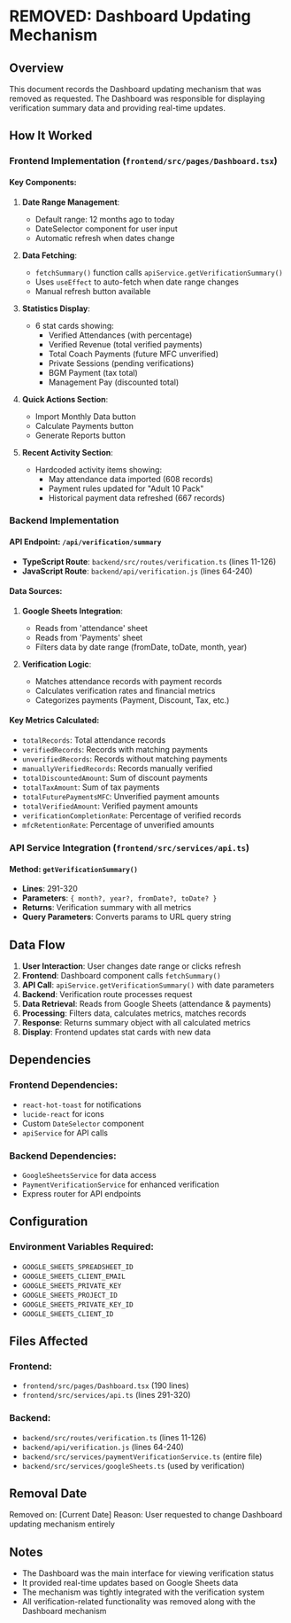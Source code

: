 # REMOVED: Dashboard Updating Mechanism

## Overview
This document records the Dashboard updating mechanism that was removed as requested. The Dashboard was responsible for displaying verification summary data and providing real-time updates.

## How It Worked

### Frontend Implementation (`frontend/src/pages/Dashboard.tsx`)

#### Key Components:
1. **Date Range Management**: 
   - Default range: 12 months ago to today
   - DateSelector component for user input
   - Automatic refresh when dates change

2. **Data Fetching**:
   - `fetchSummary()` function calls `apiService.getVerificationSummary()`
   - Uses `useEffect` to auto-fetch when date range changes
   - Manual refresh button available

3. **Statistics Display**:
   - 6 stat cards showing:
     - Verified Attendances (with percentage)
     - Verified Revenue (total verified payments)
     - Total Coach Payments (future MFC unverified)
     - Private Sessions (pending verifications)
     - BGM Payment (tax total)
     - Management Pay (discounted total)

4. **Quick Actions Section**:
   - Import Monthly Data button
   - Calculate Payments button
   - Generate Reports button

5. **Recent Activity Section**:
   - Hardcoded activity items showing:
     - May attendance data imported (608 records)
     - Payment rules updated for "Adult 10 Pack"
     - Historical payment data refreshed (667 records)

### Backend Implementation

#### API Endpoint: `/api/verification/summary`
- **TypeScript Route**: `backend/src/routes/verification.ts` (lines 11-126)
- **JavaScript Route**: `backend/api/verification.js` (lines 64-240)

#### Data Sources:
1. **Google Sheets Integration**:
   - Reads from 'attendance' sheet
   - Reads from 'Payments' sheet
   - Filters data by date range (fromDate, toDate, month, year)

2. **Verification Logic**:
   - Matches attendance records with payment records
   - Calculates verification rates and financial metrics
   - Categorizes payments (Payment, Discount, Tax, etc.)

#### Key Metrics Calculated:
- `totalRecords`: Total attendance records
- `verifiedRecords`: Records with matching payments
- `unverifiedRecords`: Records without matching payments
- `manuallyVerifiedRecords`: Records manually verified
- `totalDiscountedAmount`: Sum of discount payments
- `totalTaxAmount`: Sum of tax payments
- `totalFuturePaymentsMFC`: Unverified payment amounts
- `totalVerifiedAmount`: Verified payment amounts
- `verificationCompletionRate`: Percentage of verified records
- `mfcRetentionRate`: Percentage of unverified amounts

### API Service Integration (`frontend/src/services/api.ts`)

#### Method: `getVerificationSummary()`
- **Lines**: 291-320
- **Parameters**: `{ month?, year?, fromDate?, toDate? }`
- **Returns**: Verification summary with all metrics
- **Query Parameters**: Converts params to URL query string

## Data Flow

1. **User Interaction**: User changes date range or clicks refresh
2. **Frontend**: Dashboard component calls `fetchSummary()`
3. **API Call**: `apiService.getVerificationSummary()` with date parameters
4. **Backend**: Verification route processes request
5. **Data Retrieval**: Reads from Google Sheets (attendance & payments)
6. **Processing**: Filters data, calculates metrics, matches records
7. **Response**: Returns summary object with all calculated metrics
8. **Display**: Frontend updates stat cards with new data

## Dependencies

### Frontend Dependencies:
- `react-hot-toast` for notifications
- `lucide-react` for icons
- Custom `DateSelector` component
- `apiService` for API calls

### Backend Dependencies:
- `GoogleSheetsService` for data access
- `PaymentVerificationService` for enhanced verification
- Express router for API endpoints

## Configuration

### Environment Variables Required:
- `GOOGLE_SHEETS_SPREADSHEET_ID`
- `GOOGLE_SHEETS_CLIENT_EMAIL`
- `GOOGLE_SHEETS_PRIVATE_KEY`
- `GOOGLE_SHEETS_PROJECT_ID`
- `GOOGLE_SHEETS_PRIVATE_KEY_ID`
- `GOOGLE_SHEETS_CLIENT_ID`

## Files Affected

### Frontend:
- `frontend/src/pages/Dashboard.tsx` (190 lines)
- `frontend/src/services/api.ts` (lines 291-320)

### Backend:
- `backend/src/routes/verification.ts` (lines 11-126)
- `backend/api/verification.js` (lines 64-240)
- `backend/src/services/paymentVerificationService.ts` (entire file)
- `backend/src/services/googleSheets.ts` (used by verification)

## Removal Date
Removed on: [Current Date]
Reason: User requested to change Dashboard updating mechanism entirely

## Notes
- The Dashboard was the main interface for viewing verification status
- It provided real-time updates based on Google Sheets data
- The mechanism was tightly integrated with the verification system
- All verification-related functionality was removed along with the Dashboard mechanism
